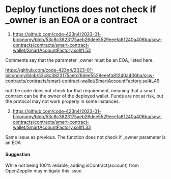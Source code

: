 # Deploy functions does not check if _owner is an EOA or a contract 

1.  https://github.com/code-423n4/2023-01-biconomy/blob/53c8c3823175aeb26dee5529eeefa81240a406ba/scw-contracts/contracts/smart-contract-wallet/SmartAccountFactory.sol#L53 

Comments say that the parameter _owner must be an EOA, listed here. 

https://github.com/code-423n4/2023-01-biconomy/blob/53c8c3823175aeb26dee5529eeefa81240a406ba/scw-contracts/contracts/smart-contract-wallet/SmartAccountFactory.sol#L49

but the code does not check for that requirement, meaning that a smart contract can be the owner of the deployed wallet. Funds are not at risk, but the protocol may not work properly in some instances. 







 2. https://github.com/code-423n4/2023-01-biconomy/blob/53c8c3823175aeb26dee5529eeefa81240a406ba/scw-contracts/contracts/smart-contract-wallet/SmartAccountFactory.sol#L33 

Same issue as previous. The function does not check if _owner parameter is an EOA


#### Suggestion 

While not being 100% reliable, adding isContract(account) from OpenZepplin may mitigate this issue 
